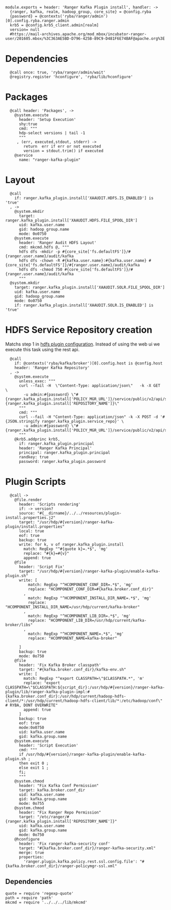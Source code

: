 
    module.exports = header: 'Ranger Kafka Plugin install', handler: ->
      {ranger, kafka, realm, hadoop_group, core_site} = @config.ryba 
      {password} = @contexts('ryba/ranger/admin')[0].config.ryba.ranger.admin
      krb5 = @config.krb5_client.admin[realm]
      version= null
      #https://mail-archives.apache.org/mod_mbox/incubator-ranger-user/201605.mbox/%3C363AE5BD-D796-425B-89C9-D481F6E74BAF@apache.org%3E

# Dependencies

      @call once: true, 'ryba/ranger/admin/wait'
      @registry.register 'hconfigure', 'ryba/lib/hconfigure'

# Packages

      @call header: 'Packages', ->
        @system.execute
          header: 'Setup Execution'
          shy:true
          cmd: """
          hdp-select versions | tail -1
          """
         , (err, executed,stdout, stderr) ->
            return  err if err or not executed
            version = stdout.trim() if executed
        @service
          name: "ranger-kafka-plugin"

# Layout

      @call
        if: ranger.kafka_plugin.install['XAAUDIT.HDFS.IS_ENABLED'] is 'true'
      , ->
        @system.mkdir
          target: ranger.kafka_plugin.install['XAAUDIT.HDFS.FILE_SPOOL_DIR']
          uid: kafka.user.name
          gid: hadoop_group.name
          mode: 0o0750
        @system.execute
          header: 'Ranger Audit HDFS Layout'
          cmd: mkcmd.hdfs @, """
          hdfs dfs -mkdir -p #{core_site['fs.defaultFS']}/#{ranger.user.name}/audit/kafka
          hdfs dfs -chown -R #{kafka.user.name}:#{kafka.user.name} #{core_site['fs.defaultFS']}/#{ranger.user.name}/audit/kafka
          hdfs dfs -chmod 750 #{core_site['fs.defaultFS']}/#{ranger.user.name}/audit/kafka
          """
      @system.mkdir
        target: ranger.kafka_plugin.install['XAAUDIT.SOLR.FILE_SPOOL_DIR']
        uid: kafka.user.name
        gid: hadoop_group.name
        mode: 0o0750
        if: ranger.kafka_plugin.install['XAAUDIT.SOLR.IS_ENABLED'] is 'true'
        

# HDFS Service Repository creation
Matchs step 1 in [hdfs plugin configuration][hdfs-plugin]. Instead of using the web ui
we execute this task using the rest api.

      @call 
        if: @contexts('ryba/kafka/broker')[0].config.host is @config.host 
        header: 'Ranger Kafka Repository'
      , ->
        @system.execute
          unless_exec: """
          curl --fail -H  \"Content-Type: application/json\"   -k -X GET  \ 
            -u admin:#{password} \"#{ranger.kafka_plugin.install['POLICY_MGR_URL']}/service/public/v2/api/service/name/#{ranger.kafka_plugin.install['REPOSITORY_NAME']}\"
          """
          cmd: """
          curl --fail -H "Content-Type: application/json" -k -X POST -d '#{JSON.stringify ranger.kafka_plugin.service_repo}' \
            -u admin:#{password} \"#{ranger.kafka_plugin.install['POLICY_MGR_URL']}/service/public/v2/api/service/\"
          """
        @krb5.addprinc krb5,
          if: ranger.kafka_plugin.principal
          header: 'Ranger Kafka Principal'
          principal: ranger.kafka_plugin.principal
          randkey: true
          password: ranger.kafka_plugin.password

# Plugin Scripts 

      @call ->
        @file.render
          header: 'Scripts rendering'
          if: -> version?
          source: "#{__dirname}/../../resources/plugin-install.properties.j2"
          target: "/usr/hdp/#{version}/ranger-kafka-plugin/install.properties"
          local: true
          eof: true
          backup: true
          write: for k, v of ranger.kafka_plugin.install
            match: RegExp "^#{quote k}=.*$", 'mg'
            replace: "#{k}=#{v}"
            append: true
        @file
          header: 'Script Fix'
          target: "/usr/hdp/#{version}/ranger-kafka-plugin/enable-kafka-plugin.sh"
          write: [
              match: RegExp "^HCOMPONENT_CONF_DIR=.*$", 'mg'
              replace: "HCOMPONENT_CONF_DIR=#{kafka.broker.conf_dir}"
            ,   
              match: RegExp "^HCOMPONENT_INSTALL_DIR_NAME=.*$", 'mg'
              replace: "HCOMPONENT_INSTALL_DIR_NAME=/usr/hdp/current/kafka-broker"
            ,
              match: RegExp "^HCOMPONENT_LIB_DIR=.*$", 'mg'
              replace: "HCOMPONENT_LIB_DIR=/usr/hdp/current/kafka-broker/libs"
            , 
              match: RegExp "^HCOMPONENT_NAME=.*$", 'mg'
              replace: "HCOMPONENT_NAME=kafka-broker"

          ]
          backup: true
          mode: 0o750
        @file
          header: 'Fix Kafka Broker classpath'
          target: "#{kafka.broker.conf_dir}/kafka-env.sh"
          write: [
            match: RegExp "^export CLASSPATH=\"$CLASSPATH.*", 'm'
            replace: "export CLASSPATH=\"$CLASSPATH:${script_dir}:/usr/hdp/#{version}/ranger-kafka-plugin/lib/ranger-kafka-plugin-impl:#{kafka.broker.conf_dir}:/usr/hdp/current/hadoop-hdfs-client/*:/usr/hdp/current/hadoop-hdfs-client/lib/*:/etc/hadoop/conf\" # RYBA, DONT OVERWRITE"
            append: true
          ]
          backup: true
          eof: true
          mode:0o0750
          uid: kafka.user.name
          gid: kafka.group.name
        @system.execute
          header: 'Script Execution'
          cmd: """
          if /usr/hdp/#{version}/ranger-kafka-plugin/enable-kafka-plugin.sh ;
          then exit 0 ; 
          else exit 1 ; 
          fi;
          """
        @system.chmod
          header: "Fix Kafka Conf Permission"
          target: kafka.broker.conf_dir
          uid: kafka.user.name
          gid: kafka.group.name
          mode: 0o755
        @system.chmod
          header: "Fix Ranger Repo Permission"
          target: "/etc/ranger/#{ranger.kafka_plugin.install['REPOSITORY_NAME']}"
          uid: kafka.user.name
          gid: kafka.group.name
          mode: 0o750
        @hconfigure
          header: 'Fix ranger-kafka-security conf'
          target: "#{kafka.broker.conf_dir}/ranger-kafka-security.xml"
          merge: true
          properties:
            'ranger.plugin.kafka.policy.rest.ssl.config.file': "#{kafka.broker.conf_dir}/ranger-policymgr-ssl.xml"

## Dependencies

    quote = require 'regexp-quote'
    path = require 'path'
    mkcmd = require '../../../lib/mkcmd'


[hdfs-plugin]:(https://docs.hortonworks.com/HDPDocuments/HDP2/HDP-2.4.0/bk_installing_manually_book/content/installing_ranger_plugins.html#installing_ranger_hdfs_plugin)
